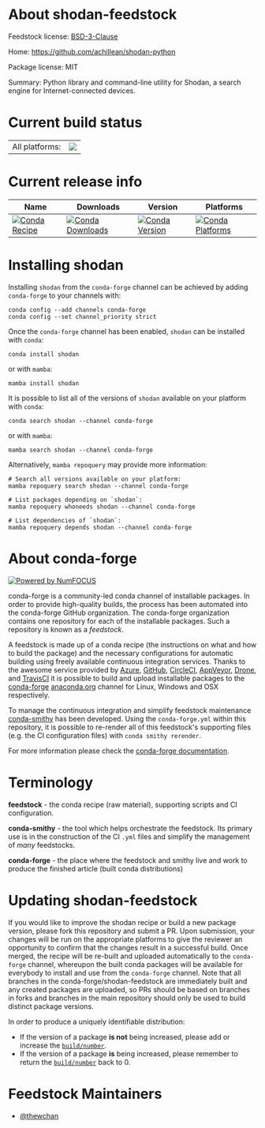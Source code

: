 About shodan-feedstock
======================

Feedstock license: [BSD-3-Clause](https://github.com/conda-forge/shodan-feedstock/blob/main/LICENSE.txt)

Home: https://github.com/achillean/shodan-python

Package license: MIT

Summary: Python library and command-line utility for Shodan, a search engine for Internet-connected devices.

Current build status
====================


<table><tr><td>All platforms:</td>
    <td>
      <a href="https://dev.azure.com/conda-forge/feedstock-builds/_build/latest?definitionId=17205&branchName=main">
        <img src="https://dev.azure.com/conda-forge/feedstock-builds/_apis/build/status/shodan-feedstock?branchName=main">
      </a>
    </td>
  </tr>
</table>

Current release info
====================

| Name | Downloads | Version | Platforms |
| --- | --- | --- | --- |
| [![Conda Recipe](https://img.shields.io/badge/recipe-shodan-green.svg)](https://anaconda.org/conda-forge/shodan) | [![Conda Downloads](https://img.shields.io/conda/dn/conda-forge/shodan.svg)](https://anaconda.org/conda-forge/shodan) | [![Conda Version](https://img.shields.io/conda/vn/conda-forge/shodan.svg)](https://anaconda.org/conda-forge/shodan) | [![Conda Platforms](https://img.shields.io/conda/pn/conda-forge/shodan.svg)](https://anaconda.org/conda-forge/shodan) |

Installing shodan
=================

Installing `shodan` from the `conda-forge` channel can be achieved by adding `conda-forge` to your channels with:

```
conda config --add channels conda-forge
conda config --set channel_priority strict
```

Once the `conda-forge` channel has been enabled, `shodan` can be installed with `conda`:

```
conda install shodan
```

or with `mamba`:

```
mamba install shodan
```

It is possible to list all of the versions of `shodan` available on your platform with `conda`:

```
conda search shodan --channel conda-forge
```

or with `mamba`:

```
mamba search shodan --channel conda-forge
```

Alternatively, `mamba repoquery` may provide more information:

```
# Search all versions available on your platform:
mamba repoquery search shodan --channel conda-forge

# List packages depending on `shodan`:
mamba repoquery whoneeds shodan --channel conda-forge

# List dependencies of `shodan`:
mamba repoquery depends shodan --channel conda-forge
```


About conda-forge
=================

[![Powered by
NumFOCUS](https://img.shields.io/badge/powered%20by-NumFOCUS-orange.svg?style=flat&colorA=E1523D&colorB=007D8A)](https://numfocus.org)

conda-forge is a community-led conda channel of installable packages.
In order to provide high-quality builds, the process has been automated into the
conda-forge GitHub organization. The conda-forge organization contains one repository
for each of the installable packages. Such a repository is known as a *feedstock*.

A feedstock is made up of a conda recipe (the instructions on what and how to build
the package) and the necessary configurations for automatic building using freely
available continuous integration services. Thanks to the awesome service provided by
[Azure](https://azure.microsoft.com/en-us/services/devops/), [GitHub](https://github.com/),
[CircleCI](https://circleci.com/), [AppVeyor](https://www.appveyor.com/),
[Drone](https://cloud.drone.io/welcome), and [TravisCI](https://travis-ci.com/)
it is possible to build and upload installable packages to the
[conda-forge](https://anaconda.org/conda-forge) [anaconda.org](https://anaconda.org/)
channel for Linux, Windows and OSX respectively.

To manage the continuous integration and simplify feedstock maintenance
[conda-smithy](https://github.com/conda-forge/conda-smithy) has been developed.
Using the ``conda-forge.yml`` within this repository, it is possible to re-render all of
this feedstock's supporting files (e.g. the CI configuration files) with ``conda smithy rerender``.

For more information please check the [conda-forge documentation](https://conda-forge.org/docs/).

Terminology
===========

**feedstock** - the conda recipe (raw material), supporting scripts and CI configuration.

**conda-smithy** - the tool which helps orchestrate the feedstock.
                   Its primary use is in the construction of the CI ``.yml`` files
                   and simplify the management of *many* feedstocks.

**conda-forge** - the place where the feedstock and smithy live and work to
                  produce the finished article (built conda distributions)


Updating shodan-feedstock
=========================

If you would like to improve the shodan recipe or build a new
package version, please fork this repository and submit a PR. Upon submission,
your changes will be run on the appropriate platforms to give the reviewer an
opportunity to confirm that the changes result in a successful build. Once
merged, the recipe will be re-built and uploaded automatically to the
`conda-forge` channel, whereupon the built conda packages will be available for
everybody to install and use from the `conda-forge` channel.
Note that all branches in the conda-forge/shodan-feedstock are
immediately built and any created packages are uploaded, so PRs should be based
on branches in forks and branches in the main repository should only be used to
build distinct package versions.

In order to produce a uniquely identifiable distribution:
 * If the version of a package **is not** being increased, please add or increase
   the [``build/number``](https://docs.conda.io/projects/conda-build/en/latest/resources/define-metadata.html#build-number-and-string).
 * If the version of a package **is** being increased, please remember to return
   the [``build/number``](https://docs.conda.io/projects/conda-build/en/latest/resources/define-metadata.html#build-number-and-string)
   back to 0.

Feedstock Maintainers
=====================

* [@thewchan](https://github.com/thewchan/)

